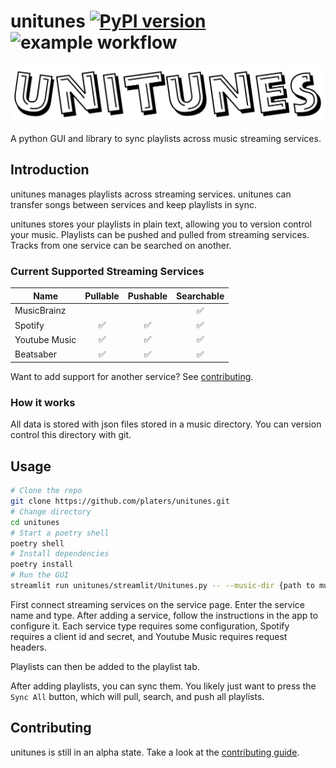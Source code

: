 # unitunes [![PyPI version](https://badge.fury.io/py/unitunes.svg)](https://badge.fury.io/py/unitunes) ![example workflow](https://github.com/platers/unitunes/actions/workflows/github-actions.yml/badge.svg)

![unituneslogo](assets/unitunes.png)

A python GUI and library to sync playlists across music streaming services.

## Introduction

unitunes manages playlists across streaming services. unitunes can transfer songs between services and keep playlists in sync.

unitunes stores your playlists in plain text, allowing you to version control your music. Playlists can be pushed and pulled from streaming services. Tracks from one service can be searched on another.

### Current Supported Streaming Services

| Name          | Pullable | Pushable | Searchable |
| ------------- | :------: | :------: | :--------: |
| MusicBrainz   |          |          |     ✅     |
| Spotify       |    ✅    |    ✅    |     ✅     |
| Youtube Music |    ✅    |    ✅    |     ✅     |
| Beatsaber     |    ✅    |    ✅    |     ✅     |

Want to add support for another service? See [contributing](#contributing).

### How it works

All data is stored with json files stored in a music directory. You can version control this directory with git.

## Usage

```bash
# Clone the repo
git clone https://github.com/platers/unitunes.git
# Change directory
cd unitunes
# Start a poetry shell
poetry shell
# Install dependencies
poetry install
# Run the GUI
streamlit run unitunes/streamlit/Unitunes.py -- --music-dir {path to music directory}
```

First connect streaming services on the service page. Enter the service name and type. After adding a service, follow the instructions in the app to configure it. Each service type requires some configuration, Spotify requires a client id and secret, and Youtube Music requires request headers.

Playlists can then be added to the playlist tab.

After adding playlists, you can sync them. You likely just want to press the `Sync All` button, which will pull, search, and push all playlists.

## Contributing

unitunes is still in an alpha state. Take a look at the [contributing guide](CONTRIBUTING.md).
